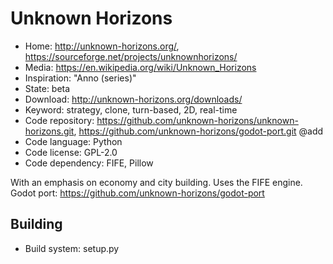 # Unknown Horizons

- Home: http://unknown-horizons.org/, https://sourceforge.net/projects/unknownhorizons/
- Media: https://en.wikipedia.org/wiki/Unknown_Horizons
- Inspiration: "Anno (series)"
- State: beta
- Download: http://unknown-horizons.org/downloads/
- Keyword: strategy, clone, turn-based, 2D, real-time
- Code repository: https://github.com/unknown-horizons/unknown-horizons.git, https://github.com/unknown-horizons/godot-port.git @add
- Code language: Python
- Code license: GPL-2.0
- Code dependency: FIFE, Pillow

With an emphasis on economy and city building.
Uses the FIFE engine. Godot port: https://github.com/unknown-horizons/godot-port

## Building

- Build system: setup.py
